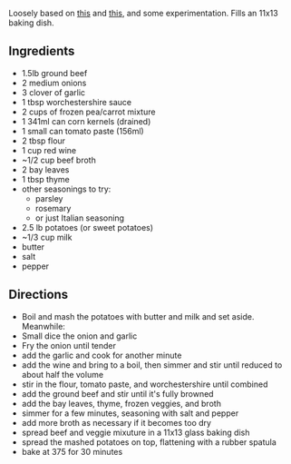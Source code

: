 Loosely based on [this](https://www.canadianliving.com/food/recipe/sweet-potato-shepherd-s-pies) and [this](https://www.onceuponachef.com/recipes/shepherds-pie.html),
and some experimentation. Fills an 11x13 baking dish.

## Ingredients
- 1.5lb ground beef
- 2 medium onions
- 3 clover of garlic
- 1 tbsp worchestershire sauce
- 2 cups of frozen pea/carrot mixture
- 1 341ml can corn kernels (drained)
- 1 small can tomato paste (156ml)
- 2 tbsp flour
- 1 cup red wine
- ~1/2 cup beef broth
- 2 bay leaves
- 1 tbsp thyme
- other seasonings to try:
  - parsley
  - rosemary
  - or just Italian seasoning
- 2.5 lb potatoes (or sweet potatoes)
- ~1/3 cup milk
- butter
- salt
- pepper

## Directions
- Boil and mash the potatoes with butter and milk and set aside. Meanwhile:
- Small dice the onion and garlic
- Fry the onion until tender
- add the garlic and cook for another minute
- add the wine and bring to a boil, then simmer and stir until reduced to about half the volume
- stir in the flour, tomato paste, and worchestershire until combined
- add the ground beef and stir until it's fully browned
- add the bay leaves, thyme, frozen veggies, and broth
- simmer for a few minutes, seasoning with salt and pepper
- add more broth as necessary if it becomes too dry
- spread beef and veggie mixuture in a 11x13 glass baking dish
- spread the mashed potatoes on top, flattening with a rubber spatula
- bake at 375 for 30 minutes
